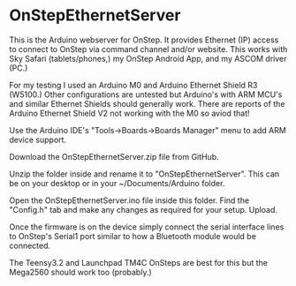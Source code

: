 # OnStepEthernetServer

This is the Arduino webserver for OnStep.  It provides Ethernet (IP) access to connect to OnStep via command channel and/or website.  This works with Sky Safari (tablets/phones,) my OnStep Android App, and my ASCOM driver (PC.)

For my testing I used an Arduino M0 and Arduino Ethernet Shield R3 (W5100.)  Other configurations are untested but Arduino's with ARM MCU's and similar Ethernet Shields should generally work.  There are reports of the Arduino Ethernet Shield V2 not working with the M0 so aviod that!

Use the Arduino IDE's "Tools->Boards->Boards Manager" menu to add ARM device support.

Download the OnStepEthernetServer.zip file from GitHub.

Unzip the folder inside and rename it to "OnStepEthernetServer". This can be on your desktop or in your ~/Documents/Arduino folder.

Open the OnStepEthernetServer.ino file inside this folder.  Find the "Config.h" tab and make any changes as required for your setup.  Upload.


Once the firmware is on the device simply connect the serial interface lines to OnStep's Serial1 port similar to how a Bluetooth module would be connected.

The Teensy3.2 and Launchpad TM4C OnSteps are best for this but the Mega2560 should work too (probably.)

